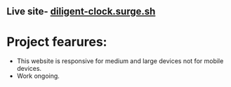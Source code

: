 ## Live site- [diligent-clock.surge.sh](https://diligent-clock.surge.sh/)
# Project fearures:
- This website is responsive for medium and large devices not for mobile devices.
- Work ongoing.